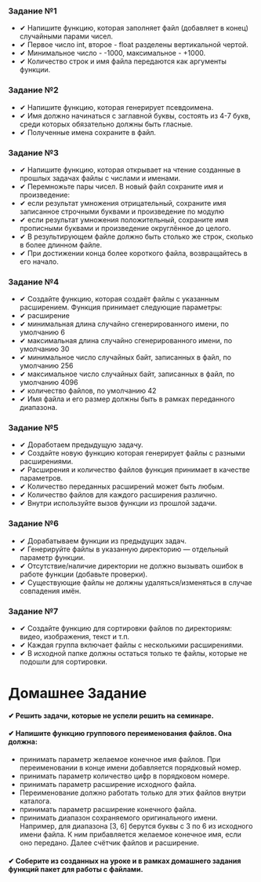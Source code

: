 ### Задание №1
+ ✔ Напишите функцию, которая заполняет файл
(добавляет в конец) случайными парами чисел. 
+ ✔ Первое число int, второе - float разделены вертикальной чертой. 
+ ✔ Минимальное число - -1000, максимальное - +1000. 
+ ✔ Количество строк и имя файла передаются как аргументы функции. 


### Задание №2
+ ✔ Напишите функцию, которая генерирует
псевдоимена. 
+ ✔ Имя должно начинаться с заглавной буквы,
состоять из 4-7 букв, среди которых
обязательно должны быть гласные. 
+ ✔ Полученные имена сохраните в файл.


### Задание №3
+ ✔ Напишите функцию, которая открывает на чтение созданные
в прошлых задачах файлы с числами и именами.
+ ✔ Перемножьте пары чисел. В новый файл сохраните
имя и произведение:
+ ✔ если результат умножения отрицательный, сохраните имя
записанное строчными буквами и произведение по модулю
+ ✔ если результат умножения положительный, сохраните имя
прописными буквами и произведение округлённое до целого.
+ ✔ В результирующем файле должно быть столько же строк,
сколько в более длинном файле.
+ ✔ При достижении конца более короткого файла,
возвращайтесь в его начало.


### Задание №4
+ ✔ Создайте функцию, которая создаёт файлы с указанным расширением.
Функция принимает следующие параметры:
+ ✔ расширение
+ ✔ минимальная длина случайно сгенерированного имени, по умолчанию 6
+ ✔ максимальная длина случайно сгенерированного имени, по умолчанию 30
+ ✔ минимальное число случайных байт, записанных в файл, по умолчанию 256
+ ✔ максимальное число случайных байт, записанных в файл, по умолчанию 4096
+ ✔ количество файлов, по умолчанию 42
+ ✔ Имя файла и его размер должны быть в рамках переданного диапазона.


### Задание №5
+ ✔ Доработаем предыдущую задачу.
+ ✔ Создайте новую функцию которая генерирует файлы с разными расширениями.
+ ✔ Расширения и количество файлов функция принимает в качестве параметров.
+ ✔ Количество переданных расширений может быть любым.
+ ✔ Количество файлов для каждого расширения различно.
+ ✔ Внутри используйте вызов функции из прошлой задачи.


### Задание №6
+ ✔ Дорабатываем функции из предыдущих задач.
+ ✔ Генерируйте файлы в указанную директорию — отдельный параметр функции.
+ ✔ Отсутствие/наличие директории не должно вызывать ошибок в работе функции
(добавьте проверки).
+ ✔ Существующие файлы не должны удаляться/изменяться в случае совпадения имён.


### Задание №7
+ ✔ Создайте функцию для сортировки файлов по директориям: видео, изображения, текст и т.п.
+ ✔ Каждая группа включает файлы с несколькими расширениями.
+ ✔ В исходной папке должны остаться только те файлы, которые не подошли для сортировки.



# Домашнее Задание 

#### ✔ Решить задачи, которые не успели решить на семинаре.
#### ✔ Напишите функцию группового переименования файлов. Она должна:
* принимать параметр желаемое конечное имя файлов.
При переименовании в конце имени добавляется порядковый номер.
* принимать параметр количество цифр в порядковом номере.
* принимать параметр расширение исходного файла.
* Переименование должно работать только для этих файлов внутри каталога.
* принимать параметр расширение конечного файла.
* принимать диапазон сохраняемого оригинального имени. Например, для диапазона
[3, 6] берутся буквы с 3 по 6 из исходного имени файла. К ним прибавляется
желаемое конечное имя, если оно передано. Далее счётчик файлов и расширение.
#### ✔ Соберите из созданных на уроке и в рамках домашнего задания функций пакет для работы с файлами.
